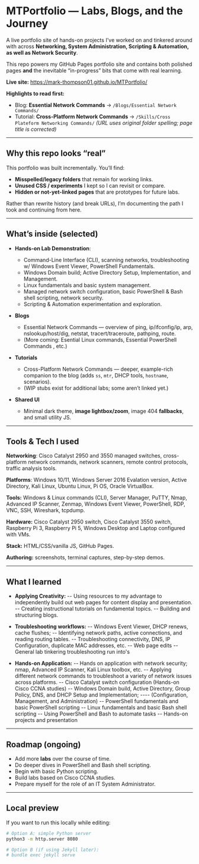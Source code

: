 # MTPortfolio — Labs, Blogs, and the Journey

A live portfolio site of hands-on projects I've worked on and tinkered around with across **Networking, System Administration, Scripting & Automation, as well as Network Security**.  

This repo powers my GitHub Pages portfolio site and contains both polished pages **and** the inevitable “in-progress” bits that come with real learning.

**Live site:** https://mark-thompson01.github.io/MTPortfolio/  

**Highlights to read first:**  
- Blog: **Essential Network Commands** → `/Blogs/Essential Network Commands/`  
- Tutorial: **Cross-Platform Network Commands** → `/Skills/Cross Plateform Networking Commands/` _(URL uses original folder spelling; page title is corrected)_

---

## Why this repo looks “real”
This portfolio was built incrementally. You’ll find:
- **Misspelled/legacy folders** that remain for working links.
- **Unused CSS / experiments** I kept so I can revisit or compare.
- **Hidden or not-yet-linked pages** that are prototypes for future labs.

Rather than rewrite history (and break URLs), I’m documenting the path I took and continuing from here.

---

## What’s inside (selected)
- **Hands-on Lab Demonstration**:
  - Command-Line Interface (CLI), scanning networks, troubleshooting w/ Windows Event Viewer, PowerShell Fundamentals.
  - Windows Domain build; Active Directory Setup, Implementation, and Management.
  - Linux fundamentals and basic system management.
  - Managed network switch configuration, basic PowerShell & Bash shell scripting, network security.
  - Scripting & Automation experimentation and exploration.


- **Blogs**
  - Essential Network Commands — overview of ping, ip/ifconfig/ip, arp, nslookup/host/dig, netstat, tracert/traceroute, pathping, route.
  - (More coming: Esential Linux commands, Essential PowerShell Commands , etc.)
    
- **Tutorials**
  - Cross-Platform Network Commands — deeper, example-rich companion to the blog (adds `ss`, `mtr`, DHCP tools, `hostname`, scenarios).
  - (WIP stubs exist for additional labs; some aren’t linked yet.)
    
- **Shared UI**
  - Minimal dark theme, **image lightbox/zoom**, image 404 **fallbacks**, and small utility JS.

---

## Tools & Tech I used
**Networking**: Cisco Catalyst 2950 and 3550 managed switches, cross-platform network commands, network scanners, remote control protocols, traffic analysis tools.

**Platforms**: Windows 10/11, Windows Server 2016 Evalation version, Active Directory, Kali Linux, Ubuntu Linux, Pi OS, Oracle VirtualBox.

**Tools:** Windows & Linux commands (CLI), Server Manager, PuTTY, Nmap, Advanced IP Scanner, Zenmap, Windows Event Viewer, PowerShell, RDP, VNC, SSH, Wireshark, tcpdump.

**Hardware:** Cisco Catalyst 2950 switch, Cisco Catalyst 3550 switch, Raspberry Pi 3, Raspberry Pi 5, Windows Desktop and Laptop configured with VMs.

**Stack:** HTML/CSS/vanilla JS, GitHub Pages. 

**Authoring:** screenshots, terminal captures, step-by-step demos. 

---

## What I learned 
- **Applying Creativity:**
-- Using resources to my advantage to independently build out web pages for content display and presentation.
-- Creating instructional tutorials on fundamental topics.
-- Building and structuring blogs.

- **Troubleshooting workflows:**
-- Windows Event Viewer, DHCP renews, cache flushes;
-- Identifying network paths, active connections, and reading routing tables.
-- Troubleshooting connectivity, DNS, IP Configuration, duplicate MAC addresses, etc.
-- Web page edits
-- General lab tinkering troubleshooting run into's

- **Hands-on Application:**
-- Hands on application with network security; nmap, Advanced IP Scanner, Kali Linux toolbox, etc.
-- Applying different network commands to troubleshoot a variety of network issues across platforms.
-- Cisco Catalyst switch configuration (Hands-on Cisco CCNA studies)
-- Windows Domain build, Active Directory, Group Policy, DNS, and DHCP Setup and Implementation;
---- (Configuration, Management, and Administration)
-- PowerShell fundamentals and basic PowerShell scripting
-- Linux fundamentals and basic Bash shell scripting
-- Using PowerShell and Bash to automate tasks
-- Hands-on projects and presentation

---

## Roadmap (ongoing)
- Add more **labs** over the course of time. 
- Do deeper dives in PowerShell and Bash shell scripting.
- Begin with basic Python scripting.
- Build labs based on Cisco CCNA studies.
- Prepare myself for the role of an IT System Administrator.

---

## Local preview
If you want to run this locally while editing:
```bash
# Option A: simple Python server
python3 -m http.server 8080

# Option B (if using Jekyll later):
# bundle exec jekyll serve
